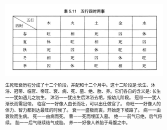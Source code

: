 
![](/assets/images/2023-06-14-23-15-09.png)

生死旺衰历程分成了十二个阶段，并配和十二个月中。这十二阶段是:长生、沐浴、冠带、临官、帝旺、衰、病、死、墓、绝、胎、养。它们各自的含义是:
长生一一犹如遇儿之初生。
沐浴一一犹出生后沐浴去垢，指幼儿阶段。
冠带一一犹人渐长而需冠带。
临官一一好像人由长而壮，可以出仕做官了。
帝旺一一好像人的体力、智力都到达最旺的时候了。
衰一一盛极而衷，开始走下坡路了。
病一一由衰败而生病。
死一一由病而死。
曹一一死而埋匡入墓。
绝一一前气已绝，后气将续。
胎一一后气继续结气成胎。
养一一好像人养胎于母腹之中。